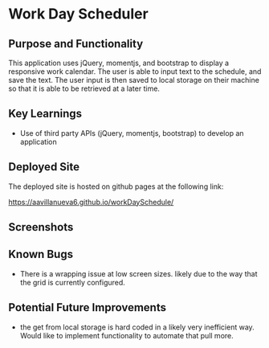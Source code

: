 # Work Day Scheduler

## Purpose and Functionality

This application uses jQuery, momentjs, and bootstrap to display a responsive work calendar. The user is able to input text to the schedule, and save the text. The user input is then saved to local storage on their machine so that it is able to be retrieved at a later time.

## Key Learnings

- Use of third party APIs (jQuery, momentjs, bootstrap) to develop an application

## Deployed Site

The deployed site is hosted on github pages at the following link:

https://aavillanueva6.github.io/workDaySchedule/

## Screenshots

## Known Bugs

- There is a wrapping issue at low screen sizes. likely due to the way that the grid is currently configured.

## Potential Future Improvements

- the get from local storage is hard coded in a likely very inefficient way. Would like to implement functionality to automate that pull more.
